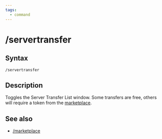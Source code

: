 ```yaml
---
tags:
  - command
---
```


# /servertransfer

## Syntax

<!--cmd-syntax-start-->
```eqcommand
/servertransfer
```
<!--cmd-syntax-end-->

## Description

<!--cmd-desc-start-->
Toggles the Server Transfer List window. Some transfers are free, others will require a token from the [marketplace](cmd-marketplace.md).
<!--cmd-desc-end-->

## See also

- [/marketplace](cmd-marketplace.md)